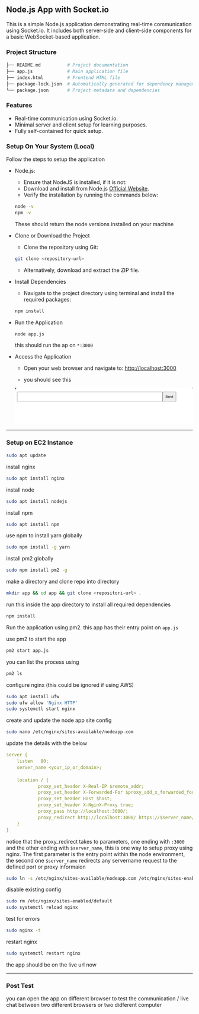 ## Node.js App with Socket.io

This is a simple Node.js application demonstrating real-time communication using Socket.io. It includes both server-side and client-side components for a basic WebSocket-based application.

### Project Structure
```bash
├── README.md          # Project documentation
├── app.js             # Main application file
├── index.html         # Frontend HTML file
├── package-lock.json  # Automatically generated for dependency management
└── package.json       # Project metadata and dependencies

```

### Features
- Real-time communication using Socket.io.
- Minimal server and client setup for learning purposes.
- Fully self-contained for quick setup.

### Setup On Your System (Local)
Follow the steps to setup the application

- Node.js:
    - Ensure that NodeJS is installed, if it is not:
    - Download and install from Node.js [Official Website](https://nodejs.org/).
    - Verify the installation by running the commands below:
    ```bash
    node -v
    npm -v
    ```
    These should return the node versions installed on your machine


- Clone or Download the Project
    - Clone the repository using Git:
    ```bash
    git clone <repository-url>
    ```
    - Alternatively, download and extract the ZIP file.


- Install Dependencies
    - Navigate to the project directory using terminal and install the required packages:
    ```bash
    npm install
    ```

- Run the Application
    ```bash
    node app.js
    ```
    this should run the ap on `*:3000`

- Access the Application
    - Open your web browser and navigate to: [http://localhost:3000](http://localhost:3000)

    - you should see this

    ![chat-screen](image.png "Title")

---


### Setup on EC2 Instance

```bash
sudo apt update
```

install nginx

```bash
sudo apt install nginx
```

install node

```bash
sudo apt install nodejs
```

install npm

```bash
sudo apt install npm
```

use npm to install yarn globally

```bash
sudo npm install -g yarn
```

install pm2 globally

```bash
sudo npm install pm2 -g
```

make a directory and clone repo into directory

```bash
mkdir app && cd app && git clone <repositori-url> .
```

run this inside the app directory to install all required dependencies

```bash
npm install
```

Run the application using pm2. this app has their entry point on `app.js`

use pm2 to start the app

```bash
pm2 start app.js
```

you can list the process using 

```bash
pm2 ls
```

configure nginx (this could be ignored if using AWS)

```bash
sudo apt install ufw
sudo ufw allow 'Nginx HTTP'
sudo systemctl start nginx
```

create and update the node app site config

```bash
sudo nano /etc/nginx/sites-available/nodeapp.com
```

update the details with the below

```yaml
server { 
	listen   80; 
    server_name <your_ip_or_domain>; 
 
    location / { 
			proxy_set_header X-Real-IP $remote_addr; 
            proxy_set_header X-Forwarded-For $proxy_add_x_forwarded_for; 
            proxy_set_header Host $host; 
            proxy_set_header X-NginX-Proxy true; 
            proxy_pass http://localhost:3000/; 
            proxy_redirect http://localhost:3000/ https://$server_name/; 
    } 
}
```
notice that the proxy_redirect takes to parameters, one ending with `:3000` and the other ending with `$server_name`, this is one way to setup proxy using nginx. 
The first parameter is the entry point within the node environment, the second one `$server_name` redirects any servername request to the defined port or proxy informaion


```bash
sudo ln -s /etc/nginx/sites-available/nodeapp.com /etc/nginx/sites-enabled/
```

disable existing config

```bash
sudo rm /etc/nginx/sites-enabled/default
sudo systemctl reload nginx
```

test for errors

```bash
sudo nginx -t
```

restart nginx

```bash
sudo systemctl restart nginx
```

the app should be on the live url now

---

### Post Test
you can open the app on different browser to test the communication / live chat between two different browsers or two didferent computer